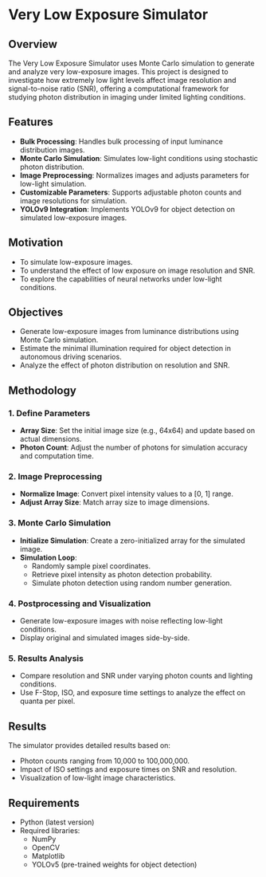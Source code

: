 # Very Low Exposure Simulator

## Overview
The Very Low Exposure Simulator uses Monte Carlo simulation to generate and analyze very low-exposure images. This project is designed to investigate how extremely low light levels affect image resolution and signal-to-noise ratio (SNR), offering a computational framework for studying photon distribution in imaging under limited lighting conditions.

## Features
- **Bulk Processing**: Handles bulk processing of input luminance distribution images.
- **Monte Carlo Simulation**: Simulates low-light conditions using stochastic photon distribution.
- **Image Preprocessing**: Normalizes images and adjusts parameters for low-light simulation.
- **Customizable Parameters**: Supports adjustable photon counts and image resolutions for simulation.
- **YOLOv9 Integration**: Implements YOLOv9 for object detection on simulated low-exposure images.

## Motivation
- To simulate low-exposure images.
- To understand the effect of low exposure on image resolution and SNR.
- To explore the capabilities of neural networks under low-light conditions.

## Objectives
- Generate low-exposure images from luminance distributions using Monte Carlo simulation.
- Estimate the minimal illumination required for object detection in autonomous driving scenarios.
- Analyze the effect of photon distribution on resolution and SNR.

## Methodology
### 1. Define Parameters
- **Array Size**: Set the initial image size (e.g., 64x64) and update based on actual dimensions.
- **Photon Count**: Adjust the number of photons for simulation accuracy and computation time.

### 2. Image Preprocessing
- **Normalize Image**: Convert pixel intensity values to a [0, 1] range.
- **Adjust Array Size**: Match array size to image dimensions.

### 3. Monte Carlo Simulation
- **Initialize Simulation**: Create a zero-initialized array for the simulated image.
- **Simulation Loop**:
  - Randomly sample pixel coordinates.
  - Retrieve pixel intensity as photon detection probability.
  - Simulate photon detection using random number generation.

### 4. Postprocessing and Visualization
- Generate low-exposure images with noise reflecting low-light conditions.
- Display original and simulated images side-by-side.

### 5. Results Analysis
- Compare resolution and SNR under varying photon counts and lighting conditions.
- Use F-Stop, ISO, and exposure time settings to analyze the effect on quanta per pixel.

## Results
The simulator provides detailed results based on:
- Photon counts ranging from 10,000 to 100,000,000.
- Impact of ISO settings and exposure times on SNR and resolution.
- Visualization of low-light image characteristics.

## Requirements
- Python (latest version)
- Required libraries:
  - NumPy
  - OpenCV
  - Matplotlib
  - YOLOv5 (pre-trained weights for object detection)




